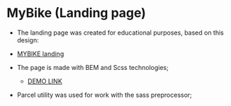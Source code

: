 # MyBike (Landing page)
- The landing page was created for educational purposes, based on this design:
- [MYBIKE landing](https://www.figma.com/file/NZQAIydtHo5QkINyGLHNcq/BIKE-New-Version?node-id=0%3A1)
- The page is made with BEM and Scss technologies;

    - [DEMO LINK](https://danzaris.github.io/layout_landing-page/)

- Parcel utility was used for work with the sass preprocessor;
